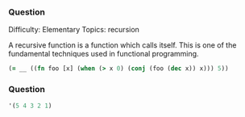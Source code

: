 ### Question

Difficulty:	Elementary
Topics:	recursion


A recursive function is a function which calls itself. This is one of the fundamental techniques used in functional programming.

```clojure
(= __ ((fn foo [x] (when (> x 0) (conj (foo (dec x)) x))) 5))
```

### Question

```clojure
'(5 4 3 2 1)
```
